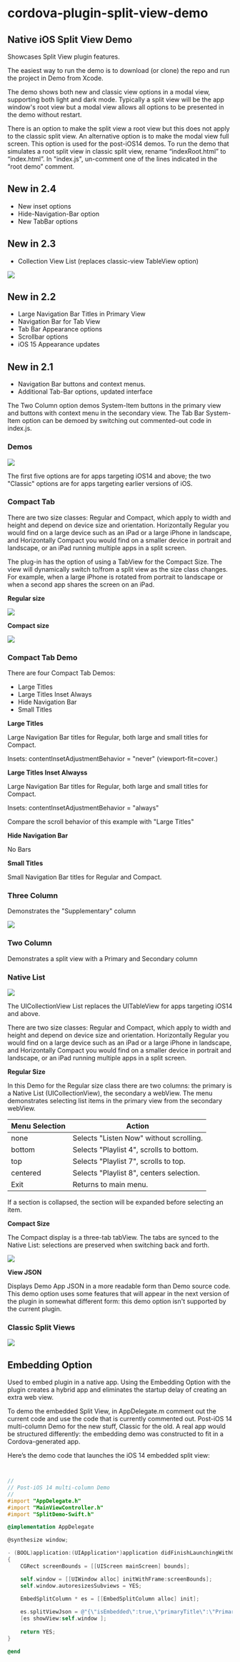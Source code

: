 # cordova-plugin-split-view-demo

## Native iOS Split View Demo

Showcases Split View plugin features.

The easiest way to run the demo is to download (or clone) the repo and run the project in Demo from Xcode. 


The demo shows both new and classic view options in a modal view, supporting both light and dark mode. Typically a split view will be the app window's root view but a modal view allows all options to be presented in the demo without restart. 

There is an option to make the split view a root view but this does not apply to the classic split view. An alternative option is to make the modal view full screen.  This option is used for the post-iOS14 demos. 
To run the demo that simulates a root split view in classic split view, rename “indexRoot.html” to “index.html”. In "index.js", un-comment one of the lines indicated in the “root demo” comment.

## New in 2.4
* New inset options
* Hide-Navigation-Bar option
* New TabBar options

## New in 2.3
* Collection View List (replaces classic-view TableView option)

![ ](https://raw.githubusercontent.com/j-crosson/cordova-plugin-split-view-demo/main/images/collectionViewFull.png)

## New in 2.2
* Large Navigation Bar Titles in Primary View
* Navigation Bar for Tab View
* Tab Bar Appearance options
* Scrollbar  options
* iOS 15 Appearance updates

## New in 2.1
* Navigation Bar buttons and context menus. 
* Additional Tab-Bar options, updated interface

The Two Column option demos System-Item buttons in the primary view and buttons with context menu in the secondary view. 
The Tab Bar System-Item option can be demoed by switching out commented-out code in index.js.


### Demos
![ ](https://raw.githubusercontent.com/j-crosson/cordova-plugin-split-view-demo/main/images/demoselections.png)

The first five options are for apps targeting iOS14 and above; the two "Classic" options are for apps targeting earlier versions of iOS.

### Compact Tab

There are two size classes: Regular and Compact, which apply to width and height and depend on device size and orientation.  Horizontally Regular you would find on a large device such as an iPad or a large iPhone in landscape, and Horizontally Compact you would find on a smaller device in portrait and landscape, or an iPad running multiple apps in a split screen.  

The plug-in has the option of using a TabView for the Compact Size. The view will dynamically switch to/from a split view as the size class changes.  For example, when a large iPhone is rotated from portrait to landscape or when a second app shares the screen on an iPad. 


**Regular size**

![ ](https://raw.githubusercontent.com/j-crosson/cordova-plugin-split-view/main/images/regulariPad.png)

**Compact size**

![ ](https://raw.githubusercontent.com/j-crosson/cordova-plugin-split-view/main/images/compactiPad.png)


### Compact Tab Demo


There are four Compact Tab Demos:
* Large Titles 
* Large Titles Inset Always 
* Hide Navigation Bar 
* Small Titles 

**Large Titles**
 
 Large Navigation Bar titles for Regular, both large and small titles for Compact.
 
 Insets:  contentInsetAdjustmentBehavior = "never"  (viewport-fit=cover.)
 
 
**Large Titles Inset Alwayss** 

 Large Navigation Bar titles for Regular, both large and small titles for Compact.
 
 Insets: contentInsetAdjustmentBehavior = "always" 
 
 Compare the scroll behavior of this example with "Large Titles"


**Hide Navigation Bar**
 
 No Bars
 

**Small Titles**

 Small Navigation Bar titles for Regular and Compact.



### Three Column

Demonstrates the "Supplementary" column

![ ](https://raw.githubusercontent.com/j-crosson/cordova-plugin-split-view-demo/main/images/threeview.png)


### Two Column

Demonstrates a split view with a  Primary and Secondary column

### Native List

![ ](https://raw.githubusercontent.com/j-crosson/cordova-plugin-split-view-demo/main/images/collectionViewFull.png)

The UICollectionView List replaces the UITableView for apps targeting iOS14 and above.

There are two size classes: Regular and Compact, which apply to width and height and depend on device size and orientation.  Horizontally Regular you would find on a large device such as an iPad or a large iPhone in landscape, and Horizontally Compact you would find on a smaller device in portrait and landscape, or an iPad running multiple apps in a split screen.  

**Regular Size**

In this Demo for the Regular size class there are two columns: the primary is a Native List (UICollectionView), the secondary a webView. The menu demonstrates selecting list items in the primary view from the secondary webView.  

| Menu Selection | Action |
| --- | --- | 
| none |  Selects "Listen Now" without scrolling. | 
| bottom | Selects "Playlist 4", scrolls to bottom. | 
| top | Selects  "Playlist 7", scrolls to top. | 
| centered | Selects  "Playlist 8", centers selection. | 
| Exit | Returns to main menu. | 


If a section is collapsed, the section will be expanded before selecting an item.

**Compact Size**

The Compact display is a three-tab tabView.  The tabs are synced to the Native List:  selections are preserved when switching back and forth.

![ ](https://raw.githubusercontent.com/j-crosson/cordova-plugin-split-view-demo/main/images/collectionViewSplit.png)


**View JSON**

Displays Demo App JSON in a more readable form than Demo source code.  This demo option uses some features that will appear in the next version of the plugin in somewhat different form:  this demo option isn't supported by the current plugin.   

### Classic Split Views
![ ](https://raw.githubusercontent.com/j-crosson/cordova-plugin-split-view-demo/main/images/landsc.png)


## Embedding Option 


Used to embed plugin in a native app.  Using the Embedding Option with the plugin creates a hybrid app and eliminates the startup delay of creating an extra web view. 

To demo the embedded Split View, in AppDelegate.m comment out the current code and use the code that is currently commented out.  Post-iOS 14 multi-column Demo for the new stuff, Classic for the old.   A real app would be structured differently: the embedding demo was constructed to fit in a Cordova-generated app. 

Here’s the demo code that launches the iOS 14 embedded split view:


```objective-c


//
// Post-iOS 14 multi-column Demo
//
#import "AppDelegate.h"
#import "MainViewController.h"
#import "SplitDemo-Swift.h"

@implementation AppDelegate

@synthesize window;

- (BOOL)application:(UIApplication*)application didFinishLaunchingWithOptions:(NSDictionary*)launchOptions
{
    CGRect screenBounds = [[UIScreen mainScreen] bounds];

    self.window = [[UIWindow alloc] initWithFrame:screenBounds];
    self.window.autoresizesSubviews = YES;

    EmbedSplitColumn * es = [[EmbedSplitColumn alloc] init];
     
    es.splitViewJson = @"{\"isEmbedded\":true,\"primaryTitle\":\"Primary\",\"primaryURL\":\"indexTriple.html\",\"topColumnForCollapsingToProposedTopColumn\":\"primary\", \"secondaryTitle\":\"Secondary\",\"secondaryURL\":\"indexTriple2.html\", \"Style\":\"tripleColumn\",\"backgroundColorLight\":[228,228,228,1],\"backgroundColorDark\":[30,30,30,1], \"showsSecondaryOnlyButton\":true,\"preferredDisplayMode\":\"twoBesideSecondary\",\"supplementaryTitle\":\"Supplementary\"}";
    [es showView:self.window ];
    
    return YES;
}

@end

```

